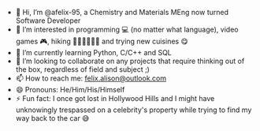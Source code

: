- 👋 Hi, I’m @afelix-95, a Chemistry and Materials MEng now turned Software Developer
- 👀 I’m interested in programming 💻 (no matter what language), video games 🎮, hiking 🚶🏻‍♂️🚵🏻‍♂️ and trying new cuisines 😋
- 🌱 I’m currently learning Python, C/C++ and SQL
- 💞️ I’m looking to collaborate on any projects that require thinking out of the box, regardless of field and subject ;)
- 📫 How to reach me: felix.alison@outlook.com
- 😄 Pronouns: He/Him/His/Himself
- ⚡ Fun fact: I once got lost in Hollywood Hills and I might have unknowingly trespassed on a celebrity's property while trying to find my way back to the car 😅

<!---
afelix-95/afelix-95 is a ✨ special ✨ repository because its `README.md` (this file) appears on your GitHub profile.
You can click the Preview link to take a look at your changes.
--->
